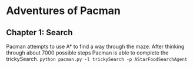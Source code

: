 <h1>Adventures of Pacman</h1>

<h2>Chapter 1: Search</h2>
<p>
	Pacman attempts to use A* to find a way through the maze. After thinking through about 7000 possible steps Pacman is able to complete the trickySearch.
	<code>python pacman.py -l trickySearch -p AStarFoodSearchAgent</code>
</p>